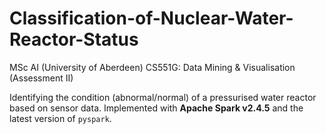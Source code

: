 # Classification-of-Nuclear-Water-Reactor-Status

MSc AI (University of Aberdeen)
CS551G: Data Mining &amp; Visualisation (Assessment II)

Identifying the condition (abnormal/normal) of a pressurised water reactor based on sensor data. Implemented with <b>Apache Spark v2.4.5</b> and the latest version of ```pyspark```.
